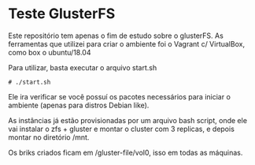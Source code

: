 # Teste GlusterFS

Este repositório tem apenas o fim de estudo sobre o glusterFS.
As ferramentas que utilizei para criar o ambiente foi o Vagrant c/ VirtualBox, como box o ubuntu/18.04

Para utilizar, basta executar o arquivo start.sh

```console
# ./start.sh
```

Ele ira verificar se você possuí os pacotes necessários para iniciar o ambiente (apenas para distros Debian like).

As instâncias já estão provisionadas por um arquivo bash script, onde ele vai instalar o zfs + gluster e montar o cluster com 3 replicas, e depois montar no diretório /mnt.

Os briks criados ficam em /gluster-file/vol0, isso em todas as máquinas.
